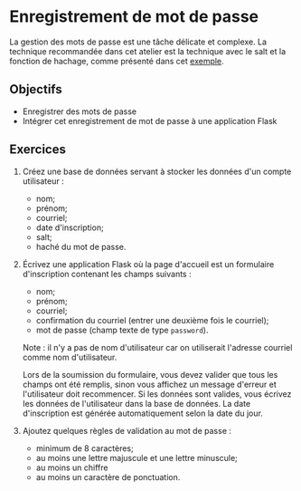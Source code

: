Enregistrement de mot de passe
==============================

La gestion des mots de passe est une tâche délicate et complexe. La technique
recommandée dans cet atelier est la technique avec le salt et la fonction de
hachage, comme présenté dans cet [exemple](https://github.com/jacquesberger/exemples-developpement-web/blob/main/Python/Authentification/insert.py).

Objectifs
---------

* Enregistrer des mots de passe
* Intégrer cet enregistrement de mot de passe à une application Flask

Exercices
---------

1. Créez une base de données servant à stocker les données d'un compte
   utilisateur :
    * nom;
    * prénom;
    * courriel;
    * date d'inscription;
    * salt;
    * haché du mot de passe.

2. Écrivez une application Flask où la page d'accueil est un formulaire
   d'inscription contenant les champs suivants :
    * nom;
    * prénom;
    * courriel;
    * confirmation du courriel (entrer une deuxième fois le courriel);
    * mot de passe (champ texte de type `password`).

   Note : il n'y a pas de nom d'utilisateur car on utiliserait l'adresse courriel
   comme nom d'utilisateur.

   Lors de la soumission du formulaire, vous devez valider que tous les champs ont
   été remplis, sinon vous affichez un message d'erreur et l'utilisateur doit
   recommencer. Si les données sont valides, vous écrivez les données de
   l'utilisateur dans la base de données. La date d'inscription est générée
   automatiquement selon la date du jour.

3. Ajoutez quelques règles de validation au mot de passe :
    * minimum de 8 caractères;
    * au moins une lettre majuscule et une lettre minuscule;
    * au moins un chiffre
    * au moins un caractère de ponctuation.
